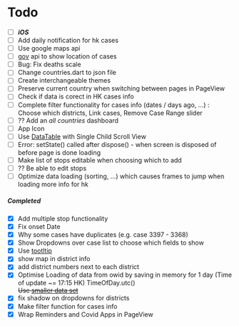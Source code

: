 # Todo
- [ ]  ***iOS***
- [ ] Add daily notification for hk cases
- [ ] Use google maps api
- [ ] [gov](https://data.gov.hk/en-data/dataset/hk-dh-chpsebcddr-novel-infectious-agent) api to show location of cases
- [ ] Bug: Fix deaths scale
- [ ] Change countries.dart to json file
- [ ] Create interchangeable themes
- [ ] Preserve current country when switching between pages in PageView
- [ ] Check if data is corect in HK cases info
- [ ] Complete filter functionality for cases info (dates / days ago, ...) : Choose which districts, Link cases, Remove Case Range slider
- [ ]  ?? Add an *all countries* dashboard
- [ ]  App Icon
- [ ]  Use [DataTable](https://www.youtube.com/watch?v=ktTajqbhIcY&vl=en) with Single Child Scroll View
- [ ]  Error: setState() called after dispose() - when screen is disposed of before page is done loading
- [ ]  Make list of stops editable when choosing which to add
- [ ]  ?? Be able to edit stops
- [ ]  Optimize data loading (sorting, ...) which causes frames to jump when loading more info for hk

##### Completed

- [x] Add multiple stop functionality
- [x] Fix onset Date
- [x] Why some cases have duplicates (e.g. case 3397 - 3368)
- [x] Show Dropdowns over case list to choose which fields to show
- [x] Use [tootltip](https://www.youtube.com/watch?v=EeEfD5fI-5Q)
- [x] show map in district info
- [x] add district numbers next to each district
- [x] Optimise Loading of data from owid by saving in memory for 1 day (Time of update ~= 17:15 HK)
      TimeOfDay.utc()  
      ~~Use [smaller data set](https://covid.ourworldindata.org/data/ecdc/full_data.csv)~~
- [x] fix shadow on dropdowns for districts
- [x] Make filter function for cases info
- [x] Wrap Reminders and Covid Apps in PageView